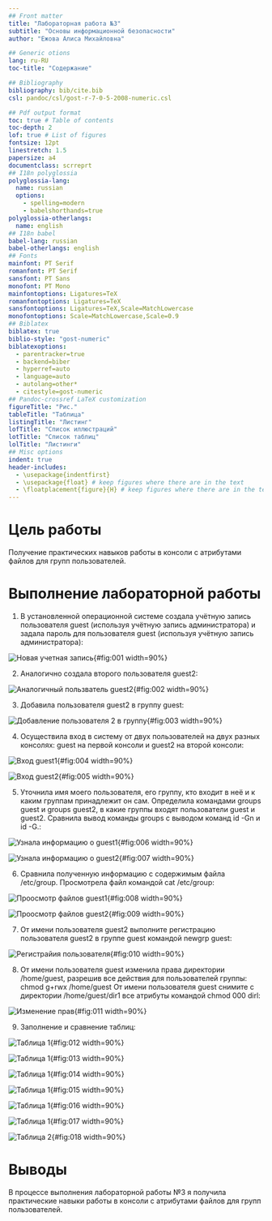 ```yaml
---
## Front matter
title: "Лабораторная работа №3"
subtitle: "Основы информационной безопасности"
author: "Ежова Алиса Михайловна"

## Generic otions
lang: ru-RU
toc-title: "Содержание"

## Bibliography
bibliography: bib/cite.bib
csl: pandoc/csl/gost-r-7-0-5-2008-numeric.csl

## Pdf output format
toc: true # Table of contents
toc-depth: 2
lof: true # List of figures
fontsize: 12pt
linestretch: 1.5
papersize: a4
documentclass: scrreprt
## I18n polyglossia
polyglossia-lang:
  name: russian
  options:
	- spelling=modern
	- babelshorthands=true
polyglossia-otherlangs:
  name: english
## I18n babel
babel-lang: russian
babel-otherlangs: english
## Fonts
mainfont: PT Serif
romanfont: PT Serif
sansfont: PT Sans
monofont: PT Mono
mainfontoptions: Ligatures=TeX
romanfontoptions: Ligatures=TeX
sansfontoptions: Ligatures=TeX,Scale=MatchLowercase
monofontoptions: Scale=MatchLowercase,Scale=0.9
## Biblatex
biblatex: true
biblio-style: "gost-numeric"
biblatexoptions:
  - parentracker=true
  - backend=biber
  - hyperref=auto
  - language=auto
  - autolang=other*
  - citestyle=gost-numeric
## Pandoc-crossref LaTeX customization
figureTitle: "Рис."
tableTitle: "Таблица"
listingTitle: "Листинг"
lofTitle: "Список иллюстраций"
lotTitle: "Список таблиц"
lolTitle: "Листинги"
## Misc options
indent: true
header-includes:
  - \usepackage{indentfirst}
  - \usepackage{float} # keep figures where there are in the text
  - \floatplacement{figure}{H} # keep figures where there are in the text
---
```


# Цель работы

Получение практических навыков работы в консоли с атрибутами файлов для групп пользователей.

# Выполнение лабораторной работы

1) В установленной операционной системе создала учётную запись пользователя guest (используя учётную запись администратора) и задала пароль для пользователя guest (используя учётную запись администратора):

![Новая учетная запись](image/1.png){#fig:001 width=90%}

2) Аналогично создала второго пользователя guest2:

![Аналогичный пользватель guest2](image/2.png){#fig:002 width=90%}

3) Добавила пользователя guest2 в группу guest:

![Добавление пользователя 2 в группу](image/3.png){#fig:003 width=90%}

4) Осуществила вход в систему от двух пользователей на двух разных консолях: guest на первой консоли и guest2 на второй консоли:

![Вход guest1](image/4.png){#fig:004 width=90%}

![Вход guest2](image/5.png){#fig:005 width=90%}

5) Уточнила имя моего пользователя, его группу, кто входит в неё и к каким группам принадлежит он сам. Определила командами groups guest и groups guest2, в какие группы входят пользователи guest и guest2. Сравнила вывод команды groups с выводом команд id -Gn и id -G.:

![Узнала информацию о guest1](image/6.png){#fig:006 width=90%}

![Узнала информацию о guest2](image/7.png){#fig:007 width=90%}

6) Сравнила полученную информацию с содержимым файла /etc/group.
Просмотрела файл командой cat /etc/group:

![Проосмотр файлов guest1](image/8.png){#fig:008 width=90%}

![Проосмотр файлов guest2](image/9.png){#fig:009 width=90%}

7) От имени пользователя guest2 выполните регистрацию пользователя guest2 в группе guest командой newgrp guest:

![Регистрайия пользователя](image/10.png){#fig:010 width=90%}

8) От имени пользователя guest изменила права директории /home/guest, разрешив все действия для пользователей группы:
chmod g+rwx /home/guest
От имени пользователя guest снимите с директории /home/guest/dir1 все атрибуты командой chmod 000 dirl:

![Изменение прав](image/11.png){#fig:011 width=90%}

9) Заполнение и сравнение таблиц:

![Таблица 1](image/12.png){#fig:012 width=90%}

![Таблица 1](image/13.png){#fig:013 width=90%}

![Таблица 1](image/14.png){#fig:014 width=90%}

![Таблица 1](image/15.png){#fig:015 width=90%}

![Таблица 1](image/16.png){#fig:016 width=90%}

![Таблица 1](image/17.png){#fig:017 width=90%}

![Таблица 2](image/18.png){#fig:018 width=90%}

# Выводы

В процессе выполнения лабораторной работы №3 я получила практические навыки работы в консоли с атрибутами файлов для групп пользователей.
